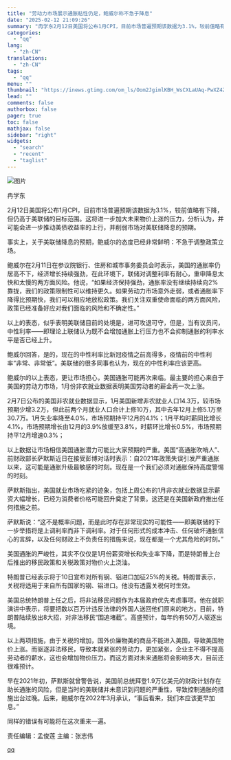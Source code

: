 ```yaml
---
title: "劳动力市场展示通胀粘性仍足，鲍威尔称不急于降息"
date: "2025-02-12 21:09:26"
summary: "冉学东2月12日美国将公布1月CPI，目前市场普遍预期该数据为3.1%，较前值略有下降，但仍高于美联..."
categories:
  - "qq"
lang:
  - "zh-CN"
translations:
  - "zh-CN"
tags:
  - "qq"
menu: ""
thumbnail: "https://inews.gtimg.com/om_ls/Oom2JgimlKBH_WsCXLaUAq-PwXZ4ZuDc1lzLcQJEoYOQAAA_640360/0"
lead: ""
comments: false
authorbox: false
pager: true
toc: false
mathjax: false
sidebar: "right"
widgets:
  - "search"
  - "recent"
  - "taglist"
---
```


![图片](https://inews.gtimg.com/om_bt/O9edfJoigeanjGARUNOPgULdsmJl4L9E52vZkp0-J9jc4AA/641)

冉学东

2月12日美国将公布1月CPI，目前市场普遍预期该数据为3.1%，较前值略有下降，但仍高于美联储的目标范围。这将进一步加大未来物价上涨的压力，分析认为，并可能会进一步推动美债收益率的上行，并削弱市场对美联储降息的预期。

事实上，关于美联储降息的预期，鲍威尔的态度已经非常鲜明：不急于调整政策立场。

鲍威尔在2月11日在参议院银行、住房和城市事务委员会时表示，美国的通胀率仍居高不下，经济增长持续强劲，在此环境下，联储对调整利率有耐心，重申降息太快和太慢的两方面风险。他说，“如果经济保持强劲，通胀率没有继续持续向2%靠拢，我们的政策限制性可以维持更久。如果劳动力市场意外走弱，或者通胀率下降得比预期快，我们可以相应地放松政策。我们关注双重使命面临的两方面风险，政策已经准备好应对我们面临的风险和不确定性。”

以上的表态，似乎表明美联储目前的处境是，进可攻退可守，但是，当有议员问，中性利率——即理论上联储认为既不会增加通胀上行压力也不会抑制通胀的利率水平是否已经上升。

鲍威尔回答，是的，现在的中性利率比新冠疫情之前高得多，疫情前的中性利率“非常、非常低”。美联储的很多同事也认为，现在的中性利率应该更高。

鲍威尔的以上表态，更让市场担心，美国通胀可能再次来临。最主要的担心来自于美国的劳动力市场，1月份非农就业数据表明美国劳动者的薪金再一次上涨。

2月7日公布的美国非农就业数据显示，1月美国新增非农就业人口14.3万，较市场预期少增3.2万，但此前两个月就业人口合计上修10万，其中去年12月上修5.1万至30.7万。1月失业率降至4.0%，市场预期持平12月的4.1%；1月平均时薪同比增长4.1%，市场预期增长由12月的3.9%放缓至3.8%，时薪环比增长0.5%，市场预期持平12月增速0.3%；

以上数据让市场相信美国通胀潜力可能比大家预期的严重。美国“高通胀吹哨人”、前财政部长萨默斯近日在接受彭博对话时表示：自2021年政策失误引发严重通胀以来，这可能是通胀升级最敏感的时刻。现在是一个我们必须对通胀保持高度警惕的时刻。

萨默斯指出，美国就业市场吃紧的迹象，包括上周公布的1月非农就业数据显示薪资大幅增长，已经为消费者价格可能回升奠定了背景。这还是在美国新政府推出任何措施之前。

萨默斯说：“这不是概率问题，而是此时存在非常现实的可能性——即美联储的下一步举措将是上调利率而非下调利率。对于任何形式的成本冲击、任何破坏通胀信心的言辞，以及任何财政上不负责任的措施来说，现在都是一个尤其危险的时刻。”

美国通胀的严峻性，其实不仅仅是1月份薪资增长和失业率下降，而是特朗普上台后推出的移民政策和关税政策对物价火上浇油。

特朗普已经表示将于10日宣布对所有钢、铝进口加征25%的关税。特朗普表示，关税将适用于来自所有国家的钢、铝进口。他没有透露关税何时生效。

美国总统特朗普上任之后，将非法移民问题作为本届政府优先考虑事项。他在就职演讲中表示，将要把数以百万计违反法律的外国人送回他们原来的地方。目前，特朗普陆续放出8大招，对非法移民“围追堵截”。高盛预计，每年约有50万人驱逐出境。

以上两项措施，由于关税的增加，国外价廉物美的商品不能进入美国，导致美国物价上涨。而驱逐非法移民，导致本就紧张的劳动力，更加紧张，企业主不得不提高劳动者的薪水，这也会增加物价压力。而这方面对未来通胀将会影响多大，目前还很难预计。

早在2021年初，萨默斯就曾警告说，美国前总统拜登1.9万亿美元的财政计划存在助长通胀的风险，但是当时的美联储并未意识到问题的严重性，导致控制通胀的措施出台过晚。后来，鲍威尔在2022年3月承认，“事后看来，我们本应该更早加息。”

同样的错误有可能将在这次重来一遍。

责任编辑：孟俊莲 主编：张志伟

[qq](https://new.qq.com/rain/a/20250212A090D600)
